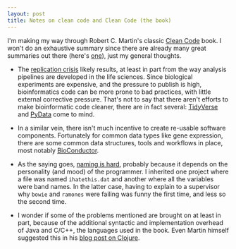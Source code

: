 ```yaml
---
layout: post
title: Notes on clean code and Clean Code (the book) 
---
```


I'm making my way through Robert C. Martin's classic [Clean Code](http://cleancoder.com/products) book. I won't do an exhaustive summary since there are already many great summaries out there (here's [one](https://gist.github.com/wojteklu/73c6914cc446146b8b533c0988cf8d29)), just my general thoughts.

* The [replication crisis](https://jamanetwork.com/journals/jama/fullarticle/201218) likely results, at least in part from the way analysis pipelines are developed in the life sciences. Since biological experiments are expensive, and the pressure to publish is high, bioinformatics code can be more prone to bad practices, with little external corrective pressure. That's not to say that there aren't efforts to make bioinformatic code cleaner, there are in fact several: [TidyVerse](https://www.tidyverse.org/) and [PyData](https://pydata.org/) come to mind.

* In a similar vein, there isn't much incentive to create re-usable software components. Fortunately for common data types like gene expression, there are some common data structures, tools and workflows in place, most notably [BioConductor](https://www.bioconductor.org/). 

* As the saying goes, [naming is hard](https://carlalexander.ca/importance-naming-programming/), probably because it depends on the personality (and mood) of the programmer. I inherited one project where a file was named `ihatethis.dat` and another where all the variables were band names. In the latter case, having to explain to a supervisor why `bowie` and `ramones` were failing was funny the first time, and less so the second time.

* I wonder if some of the problems mentioned are brought on at least in part, because of the additional syntactic and implementation overhead of Java and C/C++, the languages used in the book. Even Martin himself suggested this in his [blog post on Clojure](http://blog.cleancoder.com/uncle-bob/2019/08/22/WhyClojure.html).